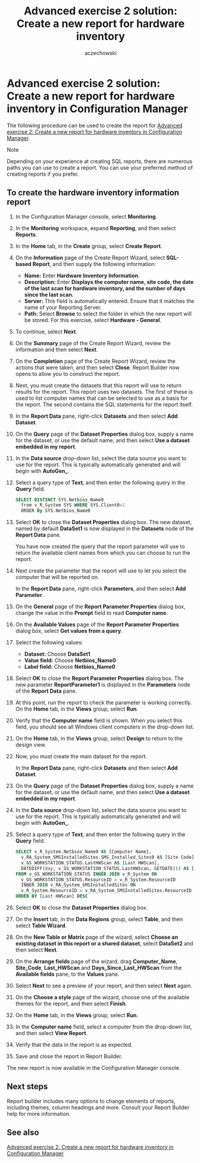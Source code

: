 ﻿---
title: 'Advanced exercise 2 solution: Create a new report for hardware inventory'
titleSuffix: Configuration Manager
description: Create the report for Advanced Exercise 2
ms.date: 04/30/2019
ms.prod: configuration-manager
ms.technology: configmgr-other
ms.topic: conceptual


ms.assetid: d1b574f9-d765-4f37-a552-bd018ce86224
author: aczechowski
ms.author: aaroncz
manager: dougeby
---

# Advanced exercise 2 solution: Create a new report for hardware inventory in Configuration Manager

The following procedure can be used to create the report for [Advanced exercise 2: Create a new report for hardware inventory in Configuration Manager](advanced-exercise-2-create-new-report-hardware-inventory-configuration-manager.md).

> [!NOTE]
> Depending on your experience at creating SQL reports, there are numerous paths you can use to create a report. You can use your preferred method of creating reports if you prefer.

## To create the hardware inventory information report

1. In the Configuration Manager console, select **Monitoring**.
1. In the **Monitoring** workspace, expand **Reporting**, and then select **Reports**.
1. In the **Home** tab, in the **Create** group, select **Create Report**.
1. On the **Information** page of the Create Report Wizard, select **SQL-based Report**, and then supply the following information:
    
   - **Name:** Enter **Hardware Inventory Information**.
   - **Description:** Enter **Displays the computer name, site code, the date of the last scan for hardware inventory, and the number of days since the last scan.**
   - **Server:** This field is automatically entered. Ensure that it matches the name of your Reporting Server.
   - **Path:** Select **Browse** to select the folder in which the new report will be stored. For this exercise, select **Hardware - General**.
    
1. To continue, select **Next**.
1. On the **Summary** page of the Create Report Wizard, review the information and then select **Next**.
1. On the **Completion** page of the Create Report Wizard, review the actions that were taken, and then select **Close**. Report Builder now opens to allow you to construct the report.
1. Next, you must create the datasets that this report will use to return results for the report. This report uses two datasets. The first of these is used to list computer names that can be selected to use as a basis for the report. The second contains the SQL statements for the report itself.
1. In the **Report Data** pane, right-click **Datasets** and then select **Add Dataset**.
1. On the **Query** page of the **Dataset Properties** dialog box, supply a name for the dataset, or use the default name, and then select **Use a dataset embedded in my report**.
1. In the **Data source** drop-down list, select the data source you want to use for the report. This is typically automatically generated and will begin with **AutoGen\_**.
1. Select a query type of **Text**, and then enter the following query in the **Query** field.

   ```sql 
   SELECT DISTINCT SYS.Netbios_Name0 
     from v_R_System SYS WHERE SYS.Client0=1 
     ORDER By SYS.Netbios_Name0
   ```    
1. Select **OK** to close the **Dataset Properties** dialog box. The new dataset, named by default **DataSet1** is now displayed in the **Datasets** node of the **Report Data** pane.
 
   You have now created the query that the report parameter will use to return the available client names from which you can choose to run the report.
    
1. Next create the parameter that the report will use to let you select the computer that will be reported on.

   In the **Report Data** pane, right-click **Parameters**, and then select **Add Parameter**.
    
1. On the **General** page of the **Report Parameter Properties** dialog box, change the value in the **Prompt** field to read **Computer name**.
1. On the **Available Values** page of the **Report Parameter Properties** dialog box, select **Get values from a query**.
1. Select the following values:
    
   - **Dataset:** Choose **DataSet1**
   - **Value field:** Choose **Netbios\_Name0**
   - **Label field:** Choose **Netbios\_Name0**
    
1. Select **OK** to close the **Report Parameter Properties** dialog box. The new parameter **ReportParameter1** is displayed in the **Parameters** node of the **Report Data** pane.
1. At this point, run the report to check the parameter is working correctly. On the **Home** tab, in the **Views** group, select **Run**.
1. Verify that the **Computer name** field is shown. When you select this field, you should see all Windows client computers in the drop-down list.
1. On the **Home** tab, in the **Views** group, select **Design** to return to the design view.
1. Now, you must create the main dataset for the report.
    
   In the **Report Data** pane, right-click **Datasets** and then select **Add Dataset**.
1. On the **Query** page of the **Dataset Properties** dialog box, supply a name for the dataset, or use the default name, and then select **Use a dataset embedded in my report**.
1. In the **Data source** drop-down list, select the data source you want to use for the report. This is typically automatically generated and will begin with **AutoGen\_**.
1. Select a query type of **Text**, and then enter the following query in the **Query** field.

   ```sql 
   SELECT v_R_System.Netbios_Name0 AS [Computer Name], 
     v_RA_System_SMSInstalledSites.SMS_Installed_Sites0 AS [Site Code], 
     v_GS_WORKSTATION_STATUS.LastHWScan AS [Last HWScan], 
     DATEDIFF(day, v_GS_WORKSTATION_STATUS.LastHWScan, GETDATE()) AS [Days Since Last HWScan] 
   FROM v_GS_WORKSTATION_STATUS INNER JOIN v_R_System ON 
     v_GS_WORKSTATION_STATUS.ResourceID = v_R_System.ResourceID 
     INNER JOIN v_RA_System_SMSInstalledSites ON 
     v_R_System.ResourceID = v_RA_System_SMSInstalledSites.ResourceID 
   ORDER BY [Last HWScan] DESC 
   ```

1. Select **OK** to close the **Dataset Properties** dialog box.
1. On the **Insert** tab, in the **Data Regions** group, select **Table**, and then select **Table Wizard**.
1. On the **New Table or Matrix** page of the wizard, select **Choose an existing dataset in this report or a shared dataset**, select **DataSet2** and then select **Next**.
1. On the **Arrange fields** page of the wizard, drag **Computer\_Name**, **Site\_Code**, **Last\_HWScan** and **Days\_Since\_Last\_HWScan** from the **Available fields** pane, to the **Values** pane.
1. Select **Next** to see a preview of your report, and then select **Next** again.
1. On the **Choose a style** page of the wizard, choose one of the available themes for the report, and then select **Finish**.
1. On the **Home** tab, in the **Views** group, select **Run**.
1. In the **Computer name** field, select a computer from the drop-down list, and then select **View Report**.
1. Verify that the data in the report is as expected.
1. Save and close the report in Report Builder.

The new report is now available in the Configuration Manager console.

## Next steps

Report builder includes many options to change elements of reports, including themes, column headings and more. Consult your Report Builder help for more information.

## See also

[Advanced exercise 2: Create a new report for hardware inventory in Configuration Manager](advanced-exercise-2-create-new-report-hardware-inventory-configuration-manager.md)